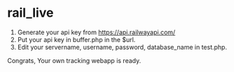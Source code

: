 # rail_live
1. Generate your api key from https://api.railwayapi.com/
2. Put your api key in buffer.php in the $url.
3. Edit your servername, username, password, database_name in test.php.

Congrats, Your own tracking webapp is ready.
